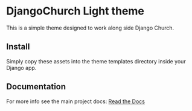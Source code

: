 # DjangoChurch Light theme

This is a simple theme designed to work along side Django Church.

## Install

Simply copy these assets into the theme templates directory inside your Django app.

## Documentation

For more info see the main project docs: [Read the
Docs](http://djangochurch.readthedocs.org/)

